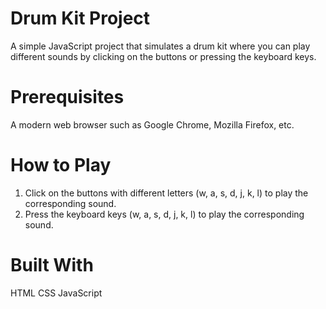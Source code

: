 # Drum Kit Project

A simple JavaScript project that simulates a drum kit where you can play different sounds by clicking on the buttons or pressing the keyboard keys.

# Prerequisites
A modern web browser such as Google Chrome, Mozilla Firefox, etc.

# How to Play
1. Click on the buttons with different letters (w, a, s, d, j, k, l) to play the corresponding sound.
2. Press the keyboard keys (w, a, s, d, j, k, l) to play the corresponding sound.

# Built With
HTML
CSS
JavaScript

